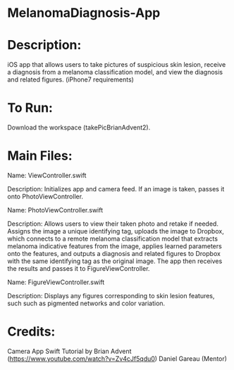 # MelanomaDiagnosis-App

# Description: 
iOS app that allows users to take pictures of suspicious skin lesion, receive a diagnosis from a melanoma classification model, and view the diagnosis and related figures. (iPhone7 requirements)

# To Run: 
Download the workspace (takePicBrianAdvent2).

# Main Files:

Name: ViewController.swift

Description: Initializes app and camera feed. If an image is taken, passes it onto PhotoViewController.

Name: PhotoViewController.swift

Description: Allows users to view their taken photo and retake if needed. Assigns the image a unique identifying tag, uploads the image to Dropbox, which connects to a remote melanoma classification model that extracts melanoma indicative features from the image, applies learned parameters onto the features, and outputs a diagnosis and related figures to Dropbox with the same identifying tag as the original image. The app then receives the results and passes it to FigureViewController.

Name: FigureViewController.swift

Description: Displays any figures corresponding to skin lesion features, such such as pigmented networks and color variation.

# Credits: 
Camera App Swift Tutorial by Brian Advent (https://www.youtube.com/watch?v=Zv4cJf5qdu0)
Daniel Gareau (Mentor)
